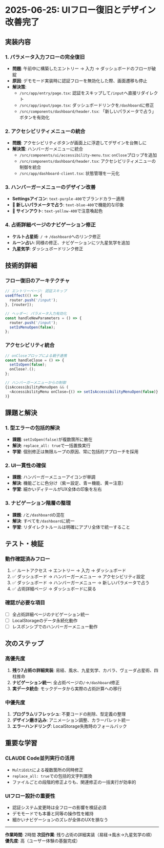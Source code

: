 # 2025-06-25: UIフロー復旧とデザイン改善完了

## 実装内容

### 1. パラメータ入力フローの完全復旧
- **問題**: 午前中に構築したエントリー → 入力 → ダッシュボードのフローが破綻
- **原因**: デモモード実装時に認証フローを無効化した際、画面遷移も停止
- **解決策**: 
  - `/src/app/entry/page.tsx`: 認証をスキップして`/input`へ直接リダイレクト
  - `/src/app/input/page.tsx`: ダッシュボードリンクを`/dashboard`に修正
  - `/src/components/dashboard/header.tsx`: 「新しいパラメータで占う」ボタンを有効化

### 2. アクセシビリティメニューの統合
- **問題**: アクセシビリティボタンが画面上に浮遊してデザインを台無しに
- **解決策**: ハンバーガーメニューに統合
  - `/src/components/ui/accessibility-menu.tsx`: `onClose`プロップを追加
  - `/src/components/dashboard/header.tsx`: アクセシビリティメニューの制御を統合
  - `/src/app/dashboard-client.tsx`: 状態管理を一元化

### 3. ハンバーガーメニューのデザイン改善
- **Settingsアイコン**: `text-purple-400`でブランドカラー適用
- **🔄 新しいパラメータで占う**: `text-blue-400`で機能的な印象
- **👋 サインアウト**: `text-yellow-400`で注意喚起色

### 4. 占術詳細ページのナビゲーション修正
- **ケルト占星術**: `/` → `/dashboard`へのリンク修正
- **ルーン占い**: 同様の修正、ナビゲーションにツ九星気学を追加
- **九星気学**: ダッシュボードリンク修正

## 技術的詳細

### フロー復旧のアーキテクチャ
```typescript
// エントリーページ: 認証スキップ
useEffect(() => {
  router.push('/input');
}, [router]);

// ヘッダー: パラメータ入力有効化
const handleNewParameters = () => {
  router.push('/input');
  setIsMenuOpen(false);
};
```

### アクセシビリティ統合
```typescript
// onCloseプロップによる親子連携
const handleClose = () => {
  setIsOpen(false);
  onClose?.();
};

// ハンバーガーメニューからの制御
{isAccessibilityMenuOpen && (
  <AccessibilityMenu onClose={() => setIsAccessibilityMenuOpen(false)} />
)}
```

## 課題と解決

### 1. 型エラーの包括的解決
- **課題**: `setIsOpen(false)`が複数箇所に散在
- **解決**: `replace_all: true`で一括置換実行
- **学習**: 個別修正は無限ループの原因、常に包括的アプローチを採用

### 2. UI一貫性の確保
- **課題**: ハンバーガーメニューアイコンが単調
- **解決**: 機能ごとに色分け（紫＝設定、青＝機能、黄＝注意）
- **学習**: 細かいディテールがUX全体の印象を左右

### 3. ナビゲーション階層の整理
- **課題**: `/`と`/dashboard`の混在
- **解決**: すべてを`/dashboard`に統一
- **学習**: リダイレクトルールは明確にアプリ全体で統一すること

## テスト・検証

### 動作確認済みフロー
1. ✅ ルートアクセス → エントリー → 入力 → ダッシュボード
2. ✅ ダッシュボード → ハンバーガーメニュー → アクセシビリティ設定
3. ✅ ダッシュボード → ハンバーガーメニュー → 新しいパラメータで占う
4. ✅ 占術詳細ページ → ダッシュボードに戻る

### 確認が必要な項目
- [ ] 全占術詳細ページのナビゲーション統一
- [ ] LocalStorageのデータ永続化動作
- [ ] レスポンシブでのハンバーガーメニュー動作

## 次のステップ

### 高優先度
1. **残り7占術の詳細実装**: 易経、風水、九星気学、カバラ、ヴェーダ占星術、四柱推命
2. **ナビゲーション統一**: 全占術ページの`/`→`/dashboard`修正
3. **実データ統合**: モックデータから実際の占術計算への移行

### 中優先度
1. **プログラムリフレッシュ**: 不要コードの削除、型定義の整理
2. **デザイン磨き込み**: アニメーション調整、カラーパレット統一
3. **エラーハンドリング**: LocalStorage失敗時のフォールバック

## 重要な学習

### CLAUDE Code並列実行の活用
- `MultiEdit`による複数箇所の同時修正
- `replace_all: true`での包括的文字列置換
- ファイルごとの段階的修正よりも、関連修正の一括実行が効率的

### UIフロー設計の重要性
- 認証システム変更時は全フローの影響を検証必須
- デモモードでも本番と同等の操作性を維持
- 細かいナビゲーションのズレが全体のUXを損なう

---

**作業時間**: 2時間
**次回作業**: 残り占術の詳細実装（易経→風水→九星気学の順）
**優先度**: 高（ユーザー体験の基盤完成）